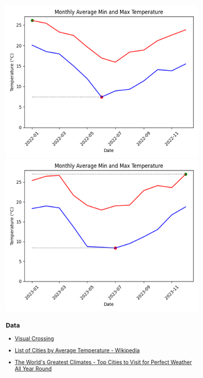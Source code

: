 
<img src="img/Pymble2022.png" alt="Pymble2023" style="height: 400px; width: 800px;">

<img src="img/Pymble2023.png" alt="Pymble2023" style="height: 400px; width: 800px;">

### Data

- [Visual Crossing](https://www.visualcrossing.com)

- [List of Cities by Average Temperature - Wikipedia](https://en.wikipedia.org/wiki/List_of_cities_by_average_temperature)

- [The World's Greatest Climates - Top Cities to Visit for Perfect Weather All Year Round](https://www.smh.com.au/traveller/reviews-and-advice/the-worlds-greatest-climates-top-cities-to-visit-for-perfect-weather-all-year-round-20161104-gshzcu.html)
